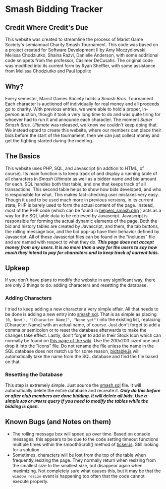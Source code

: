 # Smash Bidding Tracker
## Credit Where Credit's Due
This website was created to streamline the process of Marist Game Society's semiannual Charity Smash Tournament.
This code was based on a project created for Software Development II by Amy Moczydlowski, Melissa Chodziutko, Shaina Razvi, Danielle Anderson, with some additional code snippets from the professor, Casimer DeCusatis.
The original code was modified into its current form by Ryan Sheffler, with some assistance from Melissa Chodziutko and Paul Ippolito

## Why?
Every semester, Marist Games Society holds a *Smash Bros.* Tournament. Each character is auctioned off individually for real money and all proceeds go to charity. With previous entries, we were able to hold a proper, in-person auction, though it took a very long time to do and was quite tiring for whoever had to run it and announce each character. The moment *Super Smash Bros. Ultimate* was released, we knew we couldn't keep doing that. We instead opted to create this website, where our members can place their bids before the start of the tournament, then we can just collect money and get the fighting started during the meeting.

## The Basics
This website uses PHP, SQL, and Javascript (in addtion to HTML, of course). Its main function is to keep track of and display a running table of all characters in *Smash Ultimate* as well as a bidder name and bid amount for each. SQL handles both that table, and one that keeps track of all transactions. This second table helps to show how bids developed, and who is responsible for what. This makes fact-checking user mistakes very easy. Though it used to be used much more in previous versions, in its current state, PHP is barely used to form the actual content of the page. Instead, most of the PHP code (which can be found in [helpers_smash.php](includes/helpers_smash.php) ) acts as a way for the SQL table data to be retrieved by Javascript. Javascript is responsible for forming the actual dynamic elements of the page. Both the bid and history tables are created by Javascript, and them, the tab buttons, the rolling message box, and the bid pop-up have their behavior defined by Javascript. All of these Javascript files can be found in the "includes" file and are named with respect to what they do.
***This page does not accept money from any users. It is no more than a way for the users to say how much they intend to pay for characters and to keep track of current bids.***

## Upkeep
If you don't have plans to modify the website in any significant way, there are only 2 things to do: adding characters and resetting the database.
### Adding Characters
I tried to keep adding a new character a very simple affair. All that needs to be done is adding a new entry into [smash.sql](smash.sql). That is as simple as placing `(0, Now(), "[Character Name]", "None yet")` into the existing list, replacing [Character Name] with an actual name, of course. Just don't forget to add a comma or semicolon or to reset the database afterwards to make the changes take effect. Lastly, don't forget to add in their Stock Icon which can normally be found on [this page of the wiki](https://www.ssbwiki.com/Category:Head_icons_(SSBU)). Use the 200x200 sized one and drop it into the "icons" file. Do not rename the file unless the name in the SQL database does not match up for some reason, [bidtable.js](includes/bidtable.js) will automatically take the name from the SQL database and find the file based on that.
### Resetting the Database
This step is extremely simple. Just source the [smash.sql](smash.sql) file. It will automatically delete the entire database and recreate it. ***Only do this before or after club members are done bidding. It will delete all bids. Use a simple `ADD` or `UPDATE` query if you need to modify the tables while the bidding is open.***

## Known Bugs (and Notes on them)
- The rolling message box will speed up over time. Based on console messages, this appears to be due to the code setting timeout functions multiple times within the smoothScroll() method of [ticker.js](includes/ticker.js). Still looking for a solution.
- Sometimes, characters will be lost from the top of the table when frequently resizing the page. They normally return when resizing from the smallest size to the smallest size, but disappear again when maximizing. Not completely sure what causes this, but it may be that the `window resize` event is happening too often that the code cannot execute properly.
